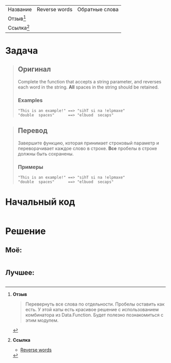 |                 |               |                |
| --------------- | ------------- | -------------- |
| Название        | Reverse words | Обратные слова | 
| Отзыв[^отзыв]   |               |                |
| Ссылка[^ссылка] |               |                |

# Задача

> ## Оригинал
> Complete the function that accepts a string parameter, and reverses each word in the string. **All** spaces in the string should be retained.
> 
> ### Examples
> 
> ```
> "This is an example!" ==> "sihT si na !elpmaxe"
> "double  spaces"      ==> "elbuod  secaps"
> ```

> ## Перевод
> Завершите функцию, которая принимает строковый параметр и переворачивает каждое слово в строке. **Все** пробелы в строке должны быть сохранены.
> 
> ### Примеры
> 
> ```
> "This is an example!" ==> "sihT si na !elpmaxe"
> "double  spaces"      ==> "elbuod  secaps"
> ```

# Начальный код

```

```

# Решение

## Моё:

```

```

## Лучшее:

```

```


[^отзыв]:**Отзыв**
	> Перевернуть все слова по отдельности. Пробелы оставить как есть. У этой каты есть красивое решение с использованием комбинатора из Data.Function. Будет полезно познакомиться с этим модулем.

[^ссылка]: **Ссылка**
	- [Reverse words](https://www.codewars.com/kata/reverse-words)